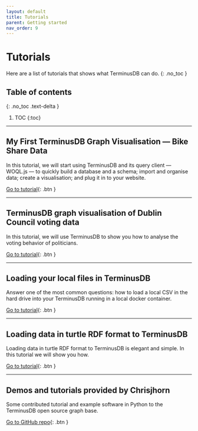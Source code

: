 ```yaml
---
layout: default
title: Tutorials
parent: Getting started
nav_order: 9
---
```


# Tutorials

Here are a list of tutorials that shows what TerminusDB can do.
{: .no_toc }

## Table of contents
{: .no_toc .text-delta }

1. TOC
{:toc}

---

## My First TerminusDB Graph Visualisation — Bike Share Data

In this tutorial, we will start using TerminusDB and its query client — WOQL.js — to quickly build a database and a schema; import and organise data; create a visualisation; and plug it in to your website.

[Go to tutorial](http://blog.terminusdb.com/2020/01/14/my-first-terminusdb-graph-visualisation-bike-share-data/){: .btn }

---

## TerminusDB graph visualisation of Dublin Council voting data

In this tutorial, we will use TerminusDB to show you how to analyse the voting behavior of politicians.

[Go to tutorial](http://blog.terminusdb.com/2020/01/14/my-first-terminusdb-graph-visualisation-bike-share-data/){: .btn }

---

## Loading your local files in TerminusDB

Answer one of the most common questions: how to load a local CSV in the hard drive into your TerminusDB running in a local docker container.

[Go to tutorial](http://blog.terminusdb.com/2020/01/21/loading-your-local-files-in-terminusdb/){: .btn }

---

## Loading data in turtle RDF format to TerminusDB

Loading data in turtle RDF format to TerminusDB is elegant and simple. In this tutorial we will show you how.

[Go to tutorial](http://blog.terminusdb.com/2020/01/30/loading-data-in-turtle-rdf-format-to-terminusdb/){: .btn }

---

## Demos and tutorials provided by Chrisjhorn

Some contributed tutorial and example software in Python to the TerminusDB open source graph base.

[Go to GitHub repo](https://github.com/Chrisjhorn/terminusDB){: .btn }
